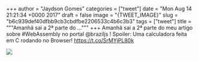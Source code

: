 
+++
author = "Jaydson Gomes"
categories = ["tweet"]
date = "Mon Aug 14 21:21:34 +0000 2017"
draft = false
image = "{TWEET_IMAGE}"
slug = "b6c939def40dfbb9cb3cbdfbe2206533c4b6c3b3"
tags = ["tweet"]
title = """Amanhã sai a 2ª parte do ..."""
+++
Amanhã sai a 2ª parte do meu artigo sobre #WebAssembly no portal @braziljs ! Spoiler: Uma calculadora feita em C rodando no Browser! https://t.co/SrMYjPL80k

![](/images/tweet-media/897206586971697152-DHOEhBSXsAAEiNX.jpg)